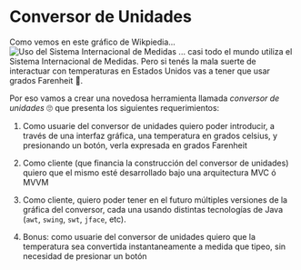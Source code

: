 # Conversor de Unidades

Como vemos en este gráfico de Wikpiedia... ![Uso del Sistema Internacional de Medidas](https://upload.wikimedia.org/wikipedia/commons/thumb/0/08/Metric_and_imperial_systems_%282019%29.svg/1920px-Metric_and_imperial_systems_%282019%29.svg.png) ... casi todo el mundo utiliza el Sistema Internacional de Medidas. Pero si tenés la mala suerte de interactuar con temperaturas en Estados Unidos vas a tener que usar grados Farenheit :shrug:.

Por eso vamos a crear una novedosa herramienta llamada _conversor de unidades_ :roll_eyes: que presenta los siguientes requerimientos:

1. Como usuarie del conversor de unidades quiero poder introducir, a través de una interfaz gráfica, una temperatura en grados celsius, y presionando un botón, verla expresada en grados Farenheit

2. Como cliente (que financia la construcción del conversor de unidades) quiero que el mismo esté desarrollado bajo una arquitectura MVC ó MVVM

3. Como cliente, quiero poder tener en el futuro múltiples versiones de la gráfica del conversor, cada una usando distintas tecnologías de Java (`awt`, `swing`, `swt`, `jface`, etc).

4. Bonus: como usuarie del conversor de unidades quiero que la temperatura sea convertida instantaneamente a medida que tipeo, sin necesidad de presionar un botón


